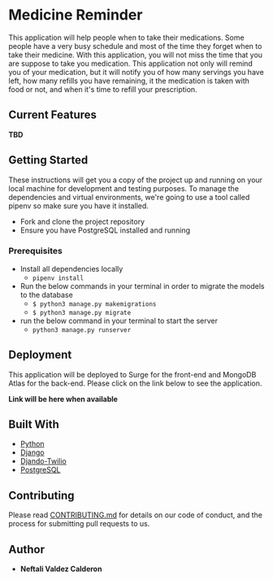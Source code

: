 # Medicine Reminder

This application will help people when to take their medications. Some people have a very busy schedule and most of the time they forget when to take their medicine. With this application, you will not miss the time that you are suppose to take you medication. This application not only will remind you of your medication, but it will notify you of how many servings you have left, how many refills you have remaining, it the medication is taken with food or not, and when it's time to refill your prescription. 

## Current Features

**TBD**

## Getting Started

These instructions will get you a copy of the project up and running on your local machine for development and testing purposes. To manage the dependencies and virtual environments, we're going to use a tool called pipenv so make sure you have it installed.

* Fork and clone the project repository
* Ensure you have PostgreSQL installed and running
 
### Prerequisites

* Install all dependencies locally
  * `pipenv install`
* Run the below commands in your terminal in order to migrate the models to the database
  * `$ python3 manage.py makemigrations`
  * `$ python3 manage.py migrate`
* run the below command in your terminal to start the server
  * `python3 manage.py runserver`

## Deployment

This application will be deployed to Surge for the front-end and MongoDB Atlas for the back-end. Please click on the link below to see the application.

**Link will be here when available**

## Built With

* [Python](https://www.python.org/)
* [Django](https://www.djangoproject.com/)
* [Djando-Twilio](https://django-twilio.readthedocs.io/en/latest/#)
* [PostgreSQL](https://www.postgresql.org/)


## Contributing

Please read [CONTRIBUTING.md](https://gist.github.com/PurpleBooth/b24679402957c63ec426) for details on our code of conduct, and the process for submitting pull requests to us.

## Author

* **Neftali Valdez Calderon** 

